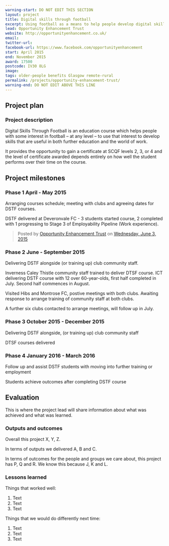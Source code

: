 ```yaml
---
warning-start: DO NOT EDIT THIS SECTION
layout: project
title: Digital skills through football
excerpt: Using football as a means to help people develop digital skills
lead: Opportunity Enhancement Trust
website: http://opportunityenhancement.co.uk/
email: 
twitter-url: 
facebook-url: https://www.facebook.com/opportunityenhancement
start: April 2015
end: November 2015
award: 17500
postcode: IV30 8LG
image:
tags: older-people benefits Glasgow remote-rural 
permalink: /projects/opportunity-enhancement-trust/
warning-end: DO NOT EDIT ABOVE THIS LINE
---
```


## Project plan

### Project description

Digital Skills Through Football is an education course which helps people with some interest in football – at any level – to use that interest to develop skills that are useful in both further education and the world of work. 

It provides the opportunity to gain a certificate at SCQF levels 2, 3, or 4 and the level of certificate awarded depends entirely on how well the student performs over their time on the course. 


## Project milestones

### Phase 1 April - May 2015

Arranging courses schedule; meeting with clubs and agreeing dates for DSTF courses.

DSTF delivered at Deveronvale FC - 3 students started course, 2 completed with 1 progressing to Stage 3 of Employability Pipeline (Work experience).

<div id="fb-root"></div><script>(function(d, s, id) {  var js, fjs = d.getElementsByTagName(s)[0];  if (d.getElementById(id)) return;  js = d.createElement(s); js.id = id;  js.src = "//connect.facebook.net/en_US/sdk.js#xfbml=1&version=v2.3";  fjs.parentNode.insertBefore(js, fjs);}(document, 'script', 'facebook-jssdk'));</script><div class="fb-post" data-href="https://www.facebook.com/opportunityenhancement/photos/a.951296964905295.1073741828.838979202803739/1025744634127194/?type=1" data-width="500"><div class="fb-xfbml-parse-ignore"><blockquote cite="https://www.facebook.com/opportunityenhancement/photos/a.951296964905295.1073741828.838979202803739/1025744634127194/?type=1">Posted by <a href="https://www.facebook.com/opportunityenhancement">Opportunity Enhancement Trust</a> on&nbsp;<a href="https://www.facebook.com/opportunityenhancement/photos/a.951296964905295.1073741828.838979202803739/1025744634127194/?type=1">Wednesday, June 3, 2015</a></blockquote></div></div> 

### Phase 2 June - September 2015

Delivering DSTF alongside (or training up) club community staff.

Inverness Caley Thistle community staff trained to deliver DTSF course.
ICT delivering DSTF course with 12 over 60-year-olds, first half completed in July. Second half commences in August.

Visited Hibs and Montrose FC, postive meetings with both clubs. Awaiting response to arrange training of community staff at both clubs.  

A further six clubs contacted to arrange meetings, will follow up in July.

### Phase 3 October 2015 - December 2015

Delivering DSTF alongside, (or training up) club community staff

DTSF courses delivered 

### Phase 4 January 2016 - March 2016

Follow up and assist DSTF students with moving into further training or employment

Students achieve outcomes after completing DSTF course 


## Evaluation

This is where the project lead will share information about what was achieved and what was learned.

### Outputs and outcomes

Overall this project X, Y, Z.

In terms of outputs we delivered A, B and C.

In terms of outcomes for the people and groups we care about, this project has P, Q and R. We know this because J, K and L.

### Lessons learned

Things that worked well:

1. Text
2. Text
3. Text

Things that we would do differently next time:

1. Text
2. Text
3. Text
